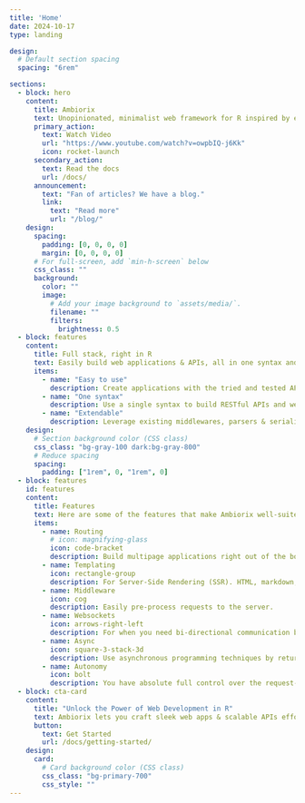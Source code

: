 ```yaml
---
title: 'Home'
date: 2024-10-17
type: landing

design:
  # Default section spacing
  spacing: "6rem"

sections:
  - block: hero
    content:
      title: Ambiorix
      text: Unopinionated, minimalist web framework for R inspired by express.js
      primary_action:
        text: Watch Video
        url: "https://www.youtube.com/watch?v=owpbIQ-j6Kk"
        icon: rocket-launch
      secondary_action:
        text: Read the docs
        url: /docs/
      announcement:
        text: "Fan of articles? We have a blog."
        link:
          text: "Read more"
          url: "/blog/"
    design:
      spacing:
        padding: [0, 0, 0, 0]
        margin: [0, 0, 0, 0]
      # For full-screen, add `min-h-screen` below
      css_class: ""
      background:
        color: ""
        image:
          # Add your image background to `assets/media/`.
          filename: ""
          filters:
            brightness: 0.5
  - block: features
    content:
      title: Full stack, right in R
      text: Easily build web applications & APIs, all in one syntax and right in R.
      items:
        - name: "Easy to use"
          description: Create applications with the tried and tested API of express.js
        - name: "One syntax"
          description: Use a single syntax to build RESTful APIs and web applications
        - name: "Extendable"
          description: Leverage existing middlewares, parsers & serializers or create your own
    design:
      # Section background color (CSS class)
      css_class: "bg-gray-100 dark:bg-gray-800"
      # Reduce spacing
      spacing:
        padding: ["1rem", 0, "1rem", 0]
  - block: features
    id: features
    content:
      title: Features
      text: Here are some of the features that make Ambiorix well-suited for building large, scalable applications
      items:
        - name: Routing
          # icon: magnifying-glass
          icon: code-bracket
          description: Build multipage applications right out of the box.
        - name: Templating
          icon: rectangle-group
          description: For Server-Side Rendering (SSR). HTML, markdown, pug, etc.
        - name: Middleware
          icon: cog
          description: Easily pre-process requests to the server.
        - name: Websockets
          icon: arrows-right-left
          description: For when you need bi-directional communication between the server & client.
        - name: Async
          icon: square-3-stack-3d
          description: Use asynchronous programming techniques by returning promises from request handlers.
        - name: Autonomy
          icon: bolt
          description: You have absolute full control over the request-response cycle!
  - block: cta-card
    content:
      title: "Unlock the Power of Web Development in R"
      text: Ambiorix lets you craft sleek web apps & scalable APIs effortlessly. From code to deployment, everything flows like magic✨.
      button:
        text: Get Started
        url: /docs/getting-started/
    design:
      card:
        # Card background color (CSS class)
        css_class: "bg-primary-700"
        css_style: ""
---
```

